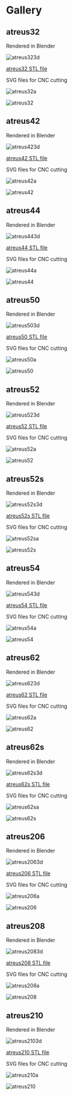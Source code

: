 # Gallery

## atreus32

Rendered in Blender

![atreus323d](images/atreus32_a.png)

[atreus32 STL file](images/atreus32_a.stl)

SVG files for CNC cutting

![atreus32a](images/atreus32_a.svg)

![atreus32](images/atreus32.svg)

## atreus42

Rendered in Blender

![atreus423d](images/atreus42_a.png)

[atreus42 STL file](images/atreus42_a.stl)

SVG files for CNC cutting

![atreus42a](images/atreus42_a.svg)

![atreus42](images/atreus42.svg)

## atreus44

Rendered in Blender

![atreus443d](images/atreus44_a.png)

[atreus44 STL file](images/atreus44_a.stl)

SVG files for CNC cutting

![atreus44a](images/atreus44_a.svg)

![atreus44](images/atreus44.svg)

## atreus50

Rendered in Blender

![atreus503d](images/atreus50_a.png)

[atreus50 STL file](images/atreus50_a.stl)

SVG files for CNC cutting

![atreus50a](images/atreus50_a.svg)

![atreus50](images/atreus50.svg)

## atreus52

Rendered in Blender

![atreus523d](images/atreus52_a.png)

[atreus52 STL file](images/atreus52_a.stl)

SVG files for CNC cutting

![atreus52a](images/atreus52_a.svg)

![atreus52](images/atreus52.svg)

## atreus52s

Rendered in Blender

![atreus52s3d](images/atreus52s_a.png)

[atreus52s STL file](images/atreus52s_a.stl)

SVG files for CNC cutting

![atreus52sa](images/atreus52s_a.svg)

![atreus52s](images/atreus52s.svg)

## atreus54

Rendered in Blender

![atreus543d](images/atreus54_a.png)

[atreus54 STL file](images/atreus54_a.stl)

SVG files for CNC cutting

![atreus54a](images/atreus54_a.svg)

![atreus54](images/atreus54.svg)

## atreus62

Rendered in Blender

![atreus623d](images/atreus62_a.png)

[atreus62 STL file](images/atreus62_a.stl)

SVG files for CNC cutting

![atreus62a](images/atreus62_a.svg)

![atreus62](images/atreus62.svg)

## atreus62s

Rendered in Blender

![atreus62s3d](images/atreus62s_a.png)

[atreus62s STL file](images/atreus62s_a.stl)

SVG files for CNC cutting

![atreus62sa](images/atreus62s_a.svg)

![atreus62s](images/atreus62s.svg)

## atreus206

Rendered in Blender

![atreus2063d](images/atreus206_a.png)

[atreus206 STL file](images/atreus206_a.stl)

SVG files for CNC cutting

![atreus206a](images/atreus206_a.svg)

![atreus206](images/atreus206.svg)

## atreus208

Rendered in Blender

![atreus2083d](images/atreus208_a.png)

[atreus208 STL file](images/atreus208_a.stl)

SVG files for CNC cutting

![atreus208a](images/atreus208_a.svg)

![atreus208](images/atreus208.svg)

## atreus210

Rendered in Blender

![atreus2103d](images/atreus210_a.png)

[atreus210 STL file](images/atreus210_a.stl)

SVG files for CNC cutting

![atreus210a](images/atreus210_a.svg)

![atreus210](images/atreus210.svg)

